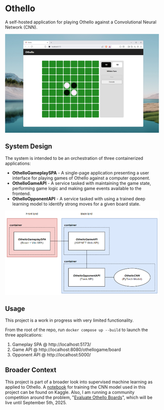 
# Othello

A self-hosted application for playing Othello against a Convolutional Neural Network (CNN).

![Image](./docs/images/ExampleScreenshot.png)

## System Design

The system is intended to be an orchestration of three containerized applications:

- **OthelloGameplaySPA** - A single-page application presenting a user interface for playing games of Othello against a computer opponent.
- **OthelloGameAPI** - A service tasked with maintaining the game state, performing game logic and making game events available to the frontend.
- **OthelloOpponentAPI** - A service tasked with using a trained deep learning model to identify strong moves for a given board state. 


![Image](./docs/images/SystemDesignImage.png)

## Usage

This project is a work in progress with very limited functionality.

From the root of the repo, run ```docker compose up --build``` to launch the three applications:

1) Gameplay SPA @ http://localhost:5173/
2) Game API @ http://localhost:8080/othellogame/board
3) Opponent API @ http://localhost:5000/

## Broader Context

This project is part of a broader look into supervised machine learning as applied to Othello. A [notebook](https://www.kaggle.com/code/petermoorhouse/pytorch-othello-evaluation-cnn) for training the CNN model used in this project can be found on Kaggle. Also, I am running a community competition around the problem, "[Evaluate Othello Boards](https://www.kaggle.com/competitions/evaluate-othello-boards/overview)", which will be live until September 5th, 2025.

